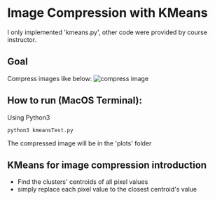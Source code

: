 # Image Compression with KMeans
I only implemented 'kmeans.py', other code were provided by course instructor.
## Goal
Compress images like below:
![compress image](https://backto1995.com/temp_img/bab.png)

## How to run (MacOS Terminal):
Using Python3

```
python3 kmeansTest.py
```

The compressed image will be in the 'plots' folder

## KMeans for image compression introduction
- Find the clusters' centroids of all pixel values
- simply replace each pixel value to the closest centroid's value
